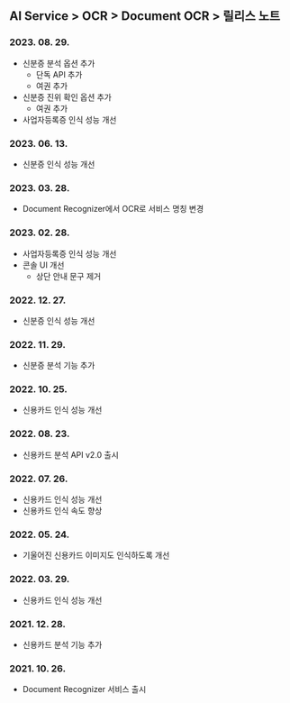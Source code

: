 ## AI Service > OCR > Document OCR > 릴리스 노트

### 2023. 08. 29.
* 신분증 분석 옵션 추가
  * 단독 API 추가
  * 여권 추가
* 신분증 진위 확인 옵션 추가
  * 여권 추가
* 사업자등록증 인식 성능 개선

### 2023. 06. 13.
* 신분증 인식 성능 개선

### 2023. 03. 28.
* Document Recognizer에서 OCR로 서비스 명칭 변경

### 2023. 02. 28.
* 사업자등록증 인식 성능 개선
* 콘솔 UI 개선
    * 상단 안내 문구 제거

### 2022. 12. 27.
* 신분증 인식 성능 개선

### 2022. 11. 29.
* 신분증 분석 기능 추가

### 2022. 10. 25.
* 신용카드 인식 성능 개선

### 2022. 08. 23.
* 신용카드 분석 API v2.0 출시

### 2022. 07. 26.
* 신용카드 인식 성능 개선
* 신용카드 인식 속도 향상

### 2022. 05. 24.
* 기울어진 신용카드 이미지도 인식하도록 개선

### 2022. 03. 29.
* 신용카드 인식 성능 개선

### 2021. 12. 28.
* 신용카드 분석 기능 추가

### 2021. 10. 26.
* Document Recognizer 서비스 출시